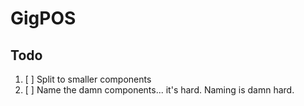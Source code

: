 # GigPOS

## Todo

1. [ ] Split to smaller components
1. [ ] Name the damn components... it's hard. Naming is damn hard.
